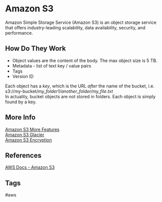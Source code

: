 # Amazon S3

Amazon Simple Storage Service (Amazon S3) is an object storage service that offers industry-leading scalability, data availability, security, and performance.  

## How Do They Work
* Object values are the content of the body. The max object size is 5 TB.  
* Metadata - list of text key / value pairs  
* Tags
* Version ID

Each object has a *key*, which is the URL *after* the name of the bucket, i.e. s3://my-bucket/*my_folder1/another_folder/my_file.txt*  
In actuality, bucket objects are not stored in folders. Each object is simply found by a key.  

## More Info
[Amazon S3 More Features](../202309110524)  
[Amazon S3 Glacier](../202309120137)  
[Amazon S3 Encryption](../202309152208)  

## References
[AWS Docs - Amazon S3](https://docs.aws.amazon.com/AmazonS3/latest/userguide/Welcome.html)  

## Tags
#aws
